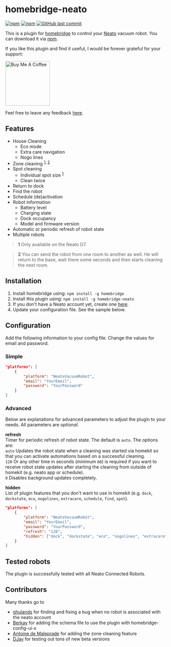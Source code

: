 # homebridge-neato
[![npm](https://img.shields.io/npm/v/homebridge-neato)](https://www.npmjs.com/package/homebridge-neato)
[![npm](https://img.shields.io/npm/dt/homebridge-neato)](https://www.npmjs.com/package/homebridge-neato?activeTab=versions)
[![GitHub last commit](https://img.shields.io/github/last-commit/naofireblade/homebridge-neato)](https://github.com/naofireblade/homebridge-neato)

This is a plugin for [homebridge](https://github.com/nfarina/homebridge) to control your [Neato](https://www.neatorobotics.com/) vacuum robot. You can download it via [npm](https://www.npmjs.com/package/homebridge-neato).

If you like this plugin and find it useful, I would be forever grateful for your support:

<a href="https://www.buymeacoffee.com/2D1nUuK36" target="_blank"><img width="140" src="https://bmc-cdn.nyc3.digitaloceanspaces.com/BMC-button-images/custom_images/orange_img.png" alt="Buy Me A Coffee"></a>

Feel free to leave any feedback [here](https://github.com/naofireblade/homebridge-neato/issues).

## Features

- House Cleaning
  - Eco mode
  - Extra care navigation
  - Nogo lines
- Zone cleaning <sup>[1](#d7)</sup><sup>, </sup><sup>[2](#change-room)</sup>
- Spot cleaning
  - Individual spot size <sup>[1](#d7)</sup>
  - Clean twice
- Return to dock
- Find the robot
- Schedule (de)activation
- Robot information
  - Battery level
  - Charging state
  - Dock occupancy
  - Model and firmware version
- Automatic or periodic refresh of robot state
- Multiple robots

> <b name="d7">1</b> Only available on the Neato D7.  

> <b name="change-room">2</b> You can send the robot from one room to another as well. He will return to the base, wait there some seconds and then starts cleaning the next room.

## Installation

1. Install homebridge using: `npm install -g homebridge`
2. Install this plugin using: `npm install -g homebridge-neato`
3. If you don't have a Neato account yet, create one [here](https://www.neatorobotics.com/create-account/).
4. Update your configuration file. See the sample below.

## Configuration

Add the following information to your config file. Change the values for email and password.

### Simple

```json
"platforms": [
	{
		"platform": "NeatoVacuumRobot",
		"email": "YourEmail",
		"password": "YourPassword"
	}
]
```

### Advanced

Below are explanations for advanced parameters to adjust the plugin to your needs. All parameters are *optional*.

**refresh**  
Timer for periodic refresh of robot state. The default is `auto`. The options are:  
`auto` Updates the robot state when a cleaning was started via homekit so that you can activate automations based on a successful cleaning.  
`120` Or any other time in seconds (minimum `60`) is required if you want to receive robot state updates after starting the cleaning from outside of homekit (e.g. neato app or schedule).  
`0` Disables background updates completely.

**hidden**  
List of plugin features that you don't want to use in homekit (e.g. `dock`, `dockstate`, `eco`, `nogolines`, `extracare`, `schedule`, `find`, `spot`).

```json
"platforms": [
	{
		"platform": "NeatoVacuumRobot",
		"email": "YourEmail",
		"password": "YourPassword",
		"refresh": "120",
		"hidden": ["dock", "dockstate", "eco", "nogolines", "extracare", "schedule", "find", "spot"]
	}
]
```

## Tested robots

The plugin is successfully tested with all Neato Connected Robots.

## Contributors
Many thanks go to
- [ghulands](https://github.com/ghulands) for finding and fixing a bug when no robot is associated with the neato account
- [Berkay](https://github.com/btutal) for adding the schema file to use the plugin with homebridge-config-ui-x
- [Antoine de Maleprade](https://github.com/az0uz) for adding the zone cleaning feature
- [DJay](https://github.com/DJay-X) for testing out tons of new beta versions